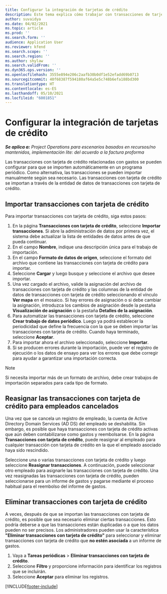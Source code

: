 ```yaml
---
title: Configurar la integración de tarjetas de crédito
description: Este tema explica cómo trabajar con transacciones de tarjetas de crédito relacionadas con gastos.
author: suvaidya
ms.date: 04/02/2021
ms.topic: article
ms.prod: ''
ms.search.form: ''
audience: Application User
ms.reviewer: kfend
ms.search.scope: ''
ms.search.region: ''
ms.author: shylaw
ms.search.validFrom: ''
ms.dyn365.ops.version: ''
ms.openlocfilehash: 3555e894e206c2aafb30b0df1e52efadd69b0713
ms.sourcegitcommit: 40f68387f594180af64a5e5c748b6efa188bd300
ms.translationtype: HT
ms.contentlocale: es-ES
ms.lasthandoff: 05/10/2021
ms.locfileid: "6001851"
---
```

# <a name="set-up-credit-card-integration"></a>Configurar la integración de tarjetas de crédito

_**Se aplica a:** Project Operations para escenarios basados en recursos/no mantenidos, implementación lite: del acuerdo a la factura proforma_

Las transacciones con tarjeta de crédito relacionadas con gastos se pueden configurar para que se importen automáticamente en un programa periódico. Como alternativa, las transacciones se pueden importar manualmente según sea necesario. Las transacciones con tarjeta de crédito se importan a través de la entidad de datos de transacciones con tarjeta de crédito.

## <a name="import-credit-card-transactions"></a>Importar transacciones con tarjeta de crédito

Para importar transacciones con tarjeta de crédito, siga estos pasos:

1. En la página **Transacciones con tarjeta de crédito**, seleccione **Importar transacciones**. Si abre la administración de datos por primera vez, el sistema debe actualizar la lista de entidades de datos antes de que pueda continuar.
2. En el campo **Nombre**, indique una descripción única para el trabajo de importación.
3. En el campo **Formato de datos de origen**, seleccione el formato del archivo que contiene las transacciones con tarjeta de crédito para importar.
4. Seleccione **Cargar** y luego busque y seleccione el archivo que desee importar.
5. Una vez cargado el archivo, valide la asignación del archivo de transacciones con tarjeta de crédito y las columnas de la entidad de datos de transacciones con tarjeta de crédito seleccionando el vínculo **Ver mapa** en el mosaico. Si hay errores de asignación o si debe cambiar la asignación, introduzca los cambios de asignación desde la pestaña **Visualización de asignación** o la pestaña **Detalles de la asignación**.
6. Para automatizar las transacciones con tarjeta de crédito, seleccione **Crear trabajo de datos periódico**. Luego ya podrá establecer la periodicidad que define la frecuencia con la que se deben importar las transacciones con tarjeta de crédito. Cuando haya terminado, seleccione **Aceptar**.
7. Para importar ahora el archivo seleccionado, seleccione **Importar**.
8. Si se producen errores durante la importación, puede ver el registro de ejecución o los datos de ensayo para ver los errores que debe corregir para ayudar a garantizar una importación correcta.

> [!NOTE]
> Si necesita importar más de un formato de archivo, debe crear trabajos de importación separados para cada tipo de formato.

## <a name="reassign-the-credit-card-transactions-for-terminated-employees"></a>Reasignar las transacciones con tarjeta de crédito para empleados cancelados

Una vez que se cancela un registro de empleado, la cuenta de Active Directory Domain Services (AD DS) del empleado se deshabilita. Sin embargo, es posible que haya transacciones con tarjeta de crédito activas que aún deben contabilizarse como gastos y reembolsarse. En la página **Transacciones con tarjeta de crédito**, puede reasignar al empleado para cualquier transacción con tarjeta de crédito en la que el empleado asociado haya sido rescindido.

Seleccione una o varias transacciones con tarjeta de crédito y luego seleccione **Reasignar transacciones**. A continuación, puede seleccionar otro empleado para asignarle las transacciones con tarjeta de crédito. Una vez reasignadas las transacciones con tarjeta de crédito, pueden seleccionarse para un informe de gastos y pagarse mediante el proceso habitual para el reembolso del informe de gastos.

## <a name="delete-credit-card-transactions"></a>Eliminar transacciones con tarjeta de crédito 

A veces, después de que se importan las transacciones con tarjeta de crédito, es posible que sea necesario eliminar ciertas transacciones. Esto podría deberse a que las transacciones están duplicadas o a que los datos pueden no ser precisos. Los administradores pueden usar la característica **"Eliminar transacciones con tarjeta de crédito"** para seleccionar y eliminar transacciones con tarjeta de crédito que **no estén asociada** a un informe de gastos. 

1. Vaya a **Tareas periódicas** > **Eliminar transacciones con tarjeta de crédito**.
2. Seleccione **Filtro** y proporcione información para identificar los registros que se incluirán.
3. Seleccione **Aceptar** para eliminar los registros. 

[!INCLUDE[footer-include](../includes/footer-banner.md)]
